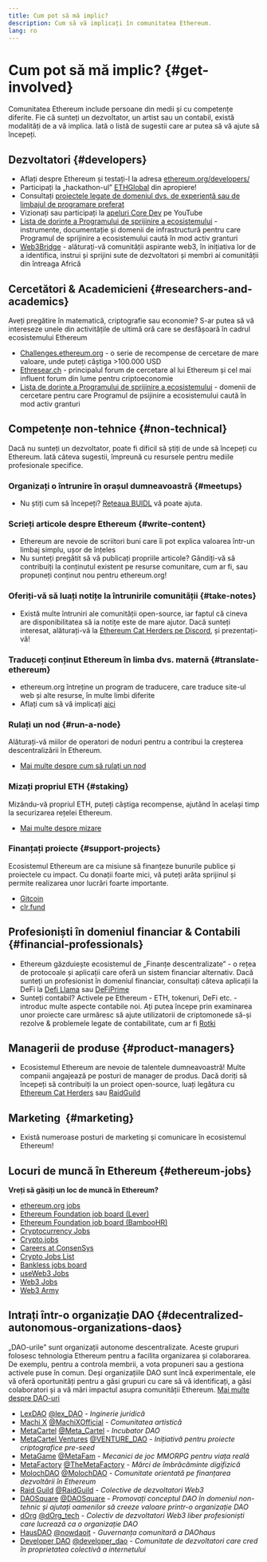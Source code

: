 ```yaml
---
title: Cum pot să mă implic?
description: Cum să vă implicați în comunitatea Ethereum.
lang: ro
---
```


# Cum pot să mă implic? {#get-involved}

Comunitatea Ethereum include persoane din medii și cu competențe diferite. Fie că sunteți un dezvoltator, un artist sau un contabil, există modalități de a vă implica. Iată o listă de sugestii care ar putea să vă ajute să începeți.

## Dezvoltatori <Emoji text=":computer:" size={1} /> {#developers}

- Aflați despre Ethereum și testați-l la adresa [ethereum.org/developers/](/developers/)
- Participați la „hackathon-ul” [ETHGlobal](http://ethglobal.co/) din apropiere!
- Consultați [proiectele legate de domeniul dvs. de experiență sau de limbajul de programare preferat](/developers/docs/programming-languages/)
- Vizionați sau participați la [apeluri Core Dev](https://www.youtube.com/@EthereumProtocol) pe YouTube
- [Lista de dorințe a Programului de sprijinire a ecosistemului](https://esp.ethereum.foundation/wishlist/) - instrumente, documentație și domenii de infrastructură pentru care Programul de sprijinire a ecosistemului caută în mod activ granturi
- [Web3Bridge](https://www.web3bridge.com/) - alăturați-vă comunității aspirante web3, în inițiativa lor de a identifica, instrui și sprijini sute de dezvoltatori și membri ai comunității din întreaga Africă

## Cercetători & Academicieni <Emoji text=":mag:" size={1} /> {#researchers-and-academics}

Aveți pregătire în matematică, criptografie sau economie? S-ar putea să vă intereseze unele din activitățile de ultimă oră care se desfășoară în cadrul ecosistemului Ethereum

- [Challenges.ethereum.org](https://challenges.ethereum.org/) - o serie de recompense de cercetare de mare valoare, unde puteți câștiga >100.000 USD
- [Ethresear.ch](https://ethresear.ch) - principalul forum de cercetare al lui Ethereum și cel mai influent forum din lume pentru criptoeconomie
- [Lista de dorințe a Programului de sprijinire a ecosistemului](https://esp.ethereum.foundation/wishlist/) - domenii de cercetare pentru care Programul de psijinire a ecosistemului caută în mod activ granturi

## Competențe non-tehnice <Emoji text=":briefcase:" size={1} /> {#non-technical}

Dacă nu sunteți un dezvoltator, poate fi dificil să știți de unde să începeți cu Ethereum. Iată câteva sugestii, împreună cu resursele pentru mediile profesionale specifice.

### Organizați o întrunire în orașul dumneavoastră {#meetups}

- Nu știți cum să începeți? [Rețeaua BUIDL](https://consensys.net/developers/buidlnetwork/) vă poate ajuta.

### Scrieți articole despre Ethereum {#write-content}

- Ethereum are nevoie de scriitori buni care îi pot explica valoarea într-un limbaj simplu, ușor de înțeles
- Nu sunteți pregătit să vă publicați propriile articole? Gândiți-vă să contribuiți la conținutul existent pe resurse comunitare, cum ar fi, sau propuneți conținut nou pentru ethereum.org!

### Oferiți-vă să luați notițe la întrunirile comunității {#take-notes}

- Există multe întruniri ale comunității open-source, iar faptul că cineva are disponibilitatea să ia notițe este de mare ajutor. Dacă sunteți interesat, alăturați-vă la [Ethereum Cat Herders pe Discord](https://discord.com/invite/Nz6rtfJ8Cu), și prezentați-vă!

### Traduceți conținut Ethereum în limba dvs. maternă {#translate-ethereum}

- ethereum.org întreține un program de traducere, care traduce site-ul web și alte resurse, în multe limbi diferite
- Aflați cum să vă implicați [aici](/contributing/translation-program)

### Rulați un nod {#run-a-node}

Alăturați-vă miilor de operatori de noduri pentru a contribui la creșterea descentralizării în Ethereum.

- [Mai multe despre cum să rulați un nod](/developers/docs/nodes-and-clients/run-a-node/)

### Mizați propriul ETH {#staking}

Mizându-vă propriul ETH, puteți câștiga recompense, ajutând în același timp la securizarea rețelei Ethereum.

- [Mai multe despre mizare](/staking/)

### Finanțați proiecte {#support-projects}

Ecosistemul Ethereum are ca misiune să finanțeze bunurile publice și proiectele cu impact. Cu donații foarte mici, vă puteți arăta sprijinul și permite realizarea unor lucrări foarte importante.

- [Gitcoin](https://gitcoin.co/fund)
- [clr.fund](https://clr.fund/#/about)

## Profesioniști în domeniul financiar & Contabili <Emoji text=":chart_with_upwards_trend:" size={1} /> {#financial-professionals}

- Ethereum găzduiește ecosistemul de „Finanțe descentralizate” - o rețea de protocoale și aplicații care oferă un sistem financiar alternativ. Dacă sunteți un profesionist în domeniul financiar, consultați câteva aplicații la DeFi la [Defi Llama](https://defillama.com/) sau [DeFiPrime](https://defiprime.com)
- Sunteți contabil? Activele pe Ethereum - ETH, tokenuri, DeFi etc. - introduc multe aspecte contabile noi. Ați putea începe prin examinarea unor proiecte care urmăresc să ajute utilizatorii de criptomonede să-și rezolve & problemele legate de contabilitate, cum ar fi [Rotki](https://rotki.com/)

## Managerii de produse <Emoji text=":fountain_pen:" size={1} /> {#product-managers}

- Ecosistemul Ethereum are nevoie de talentele dumneavoastră! Multe companii angajează pe posturi de manager de produs. Dacă doriți să începeți să contribuiți la un proiect open-source, luați legătura cu [Ethereum Cat Herders](https://discord.com/invite/Nz6rtfJ8Cu) sau [RaidGuild](https://www.raidguild.org/)

## Marketing <Emoji text=":megaphone:" size={1} />‍ {#marketing}

- Există numeroase posturi de marketing și comunicare în ecosistemul Ethereum!

## Locuri de muncă în Ethereum {#ethereum-jobs}

**Vreți să găsiți un loc de muncă în Ethereum?**

- [ethereum.org jobs](/about/#open-jobs)
- [Ethereum Foundation job board (Lever)](https://jobs.lever.co/ethereumfoundation)
- [Ethereum Foundation job board (BambooHR)](https://ethereum.bamboohr.com/jobs/)
- [Cryptocurrency Jobs](https://cryptocurrencyjobs.co/ethereum/)
- [Crypto.jobs](https://crypto.jobs/)
- [Careers at ConsenSys](https://consensys.net/careers/)
- [Crypto Jobs List](https://cryptojobslist.com/ethereum-jobs)
- [Bankless jobs board](https://pallet.xyz/list/bankless/jobs)
- [useWeb3 Jobs](https://www.useweb3.xyz/jobs)
- [Web3 Jobs](https://web3.career)
- [Web3 Army](https://web3army.xyz/)

## Intrați într-o organizație DAO {#decentralized-autonomous-organizations-daos}

„DAO-urile” sunt organizații autonome descentralizate. Aceste grupuri folosesc tehnologia Ethereum pentru a facilita organizarea și colaborarea. De exemplu, pentru a controla membrii, a vota propuneri sau a gestiona activele puse în comun. Deși organizațiile DAO sunt încă experimentale, ele vă oferă oportunități pentru a găsi grupuri cu care să vă identificați, a găsi colaboratori și a vă mări impactul asupra comunității Ethereum. [Mai multe despre DAO-uri](/dao/)

- [LexDAO](https://lexdao.org) [@lex_DAO](https://x.com/lex_DAO) - _Inginerie juridică_
- [Machi X](https://machix.com) [@MachiXOfficial](https://x.com/MachiXOfficial) - _Comunitatea artistică_
- [MetaCartel](https://metacartel.org) [@Meta_Cartel](https://x.com/Meta_Cartel) - _Incubator DAO_
- [MetaCartel Ventures](https://metacartel.xyz) [@VENTURE_DAO](https://x.com/VENTURE_DAO) - _Inițiativă pentru proiecte criptografice pre-seed_
- [MetaGame](https://metagame.wtf) [@MetaFam](https://x.com/MetaFam) - _Mecanici de joc MMORPG pentru viața reală_
- [MetaFactory](https://metafactory.ai) [@TheMetaFactory](https://x.com/TheMetaFactory) - _Mărci de îmbrăcăminte digifizică_
- [MolochDAO](https://molochdao.com) [@MolochDAO](https://x.com/MolochDAO) - _Comunitate orientată pe finanțarea dezvoltării în Ethereum_
- [Raid Guild](https://raidguild.org) [@RaidGuild](https://x.com/RaidGuild) - _Colective de dezvoltatori Web3_
- [DAOSquare](https://www.daosquare.io) [@DAOSquare](https://x.com/DAOSquare) - _Promovați conceptul DAO în domeniul non-tehnic și ajutați oamenilor să creeze valoare printr-o organizație DAO_
- [dOrg](https://dOrg.tech) [@dOrg_tech](https://x.com/dOrg_tech) - _Colectiv de dezvoltatori Web3 liber profesioniști care lucrează ca o organizație DAO_
- [HausDAO](https://daohaus.club) [@nowdaoit](https://x.com/nowdaoit) - _Guvernanța comunitară a DAOhaus_
- [Developer DAO](https://www.developerdao.com/) [@developer_dao](https://x.com/developer_dao) - _Comunitate de dezvoltatori care cred în proprietatea colectivă a internetului_
